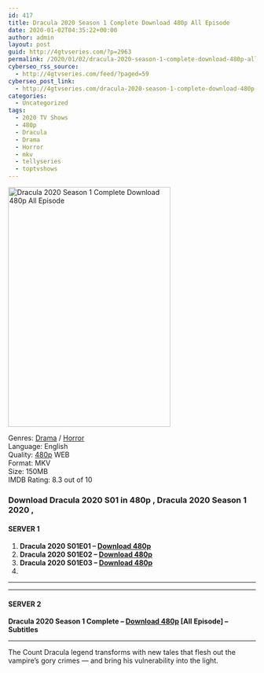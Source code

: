 ```yaml
---
id: 417
title: Dracula 2020 Season 1 Complete Download 480p All Episode
date: 2020-01-02T04:35:22+00:00
author: admin
layout: post
guid: http://4gtvseries.com/?p=2963
permalink: /2020/01/02/dracula-2020-season-1-complete-download-480p-all-episode-2/
cyberseo_rss_source:
  - http://4gtvseries.com/feed/?paged=59
cyberseo_post_link:
  - http://4gtvseries.com/dracula-2020-season-1-complete-download-480p-all-episode/
categories:
  - Uncategorized
tags:
  - 2020 TV Shows
  - 480p
  - Dracula
  - Drama
  - Horror
  - mkv
  - tellyseries
  - toptvshows
---
```

<img loading="lazy" class="aligncenter" src="https://1.bp.blogspot.com/-67ybtWQUQgo/Xg1wGm9HF4I/AAAAAAAAAww/zs2XGKXM_yIChPgS2mHmSFLgclQ1DIuugCK4BGAYYCw/s1600/Dracula%2BSeason%2B1.jpg" alt="Dracula 2020 Season 1 Complete Download 480p All Episode" width="330" height="488" />

Genres:&nbsp;<a href="http://4gtvseries.com/tag/drama/" data-wpel-link="internal">Drama</a> / <a href="http://4gtvseries.com/tag/horror/" data-wpel-link="internal">Horror</a>  
Language: English  
Quality:&nbsp;<a href="http://4gtvseries.com/tag/480p/" data-wpel-link="internal">480p</a> WEB  
Format: MKV  
Size: 150MB  
IMDB Rating: 8.3 out of 10

### **Download Dracula 2020 S01 in 480p , Dracula 2020 Season 1 2020 ,&nbsp;**

#### <span><strong>SERVER 1</strong></span>

  1. **Dracula 2020 S01E01 – <a href="http://slink.dl480p.xyz/uVZXLvmH" data-wpel-link="external" target="_blank" rel="nofollow external noopener noreferrer" class="wpel-icon-left"><i class="wpel-icon fa fa-download" aria-hidden="true"></i>Download 480p</a>**
  2. **Dracula 2020 S01E02 – <a href="http://slink.dl480p.xyz/r0pBU" data-wpel-link="external" target="_blank" rel="nofollow external noopener noreferrer" class="wpel-icon-left"><i class="wpel-icon fa fa-download" aria-hidden="true"></i>Download 480p</a>**
  3. **Dracula 2020 S01E03 – <a href="http://slink.dl480p.xyz/YNXCc" data-wpel-link="external" target="_blank" rel="nofollow external noopener noreferrer" class="wpel-icon-left"><i class="wpel-icon fa fa-download" aria-hidden="true"></i>Download 480p</a>**
  4. 

* * *

* * *

#### <span><strong>SERVER 2</strong></span>

**Dracula 2020 Season 1 Complete – <a href="http://dl480p.xyz/3111/" data-wpel-link="external" target="_blank" rel="nofollow external noopener noreferrer" class="wpel-icon-left"><i class="wpel-icon fa fa-download" aria-hidden="true"></i>Download 480p</a> [All Episode] – Subtitles**

* * *

The Count Dracula legend transforms with new tales that flesh out the vampire’s gory crimes — and bring his vulnerability into the light.

<div align="center">
</div>